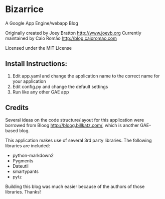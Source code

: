 Bizarrice
=========

A Google App Engine/webapp Blog

Originally created by Joey Bratton <http://www.joeyb.org>
Currently maintained by Caio Romão <http://blog.caioromao.com>

Licensed under the MIT License

Install Instructions:
---------------------

1. Edit app.yaml and change the application name to the correct
   name for your application
2. Edit config.py and change the default settings
3. Run like any other GAE app

Credits
-------

Several ideas on the code structure/layout for this application
were borrowed from Bloog <http://bloog.billkatz.com/>, which is
another GAE-based blog.

This application makes use of several 3rd party libraries.
The following libraries are included:

* python-markdown2
* Pygments
* Dateutil
* smartypants
* pytz

Building this blog was much easier because of the authors of
those libraries.  Thanks!
